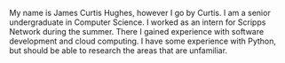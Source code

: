 My name is James Curtis Hughes, however I go by Curtis.  I am a senior undergraduate in Computer Science. I worked as an intern for Scripps Network during the summer. There I gained experience with software development and cloud computing. I have some experience with Python, but should be able to research the areas that are unfamiliar. 
